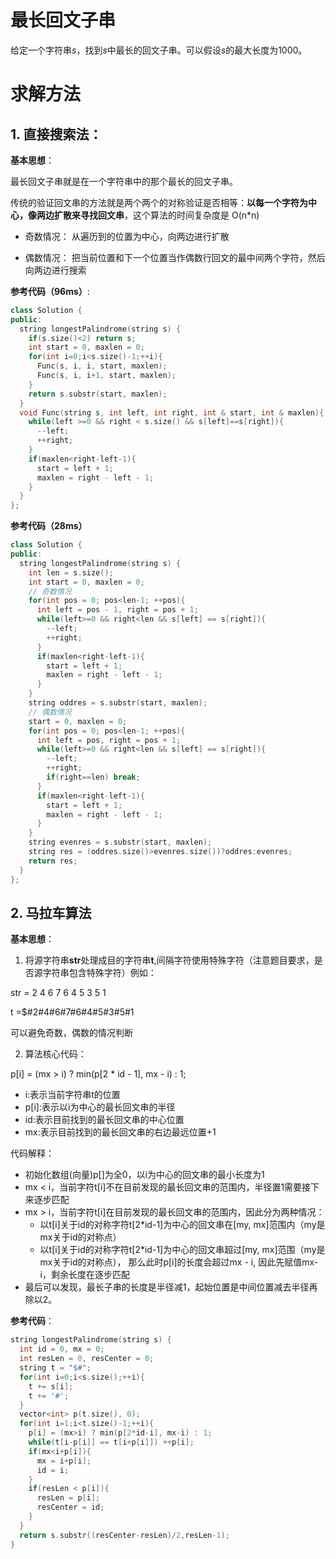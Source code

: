 # 最长回文子串

给定一个字符串$s$，找到$s$中最长的回文子串。可以假设$s$的最大长度为1000。

# 求解方法

## 1. 直接搜索法：

**基本思想**：

最长回文子串就是在一个字符串中的那个最长的回文子串。

传统的验证回文串的方法就是两个两个的对称验证是否相等：**以每一个字符为中心，像两边扩散来寻找回文串**，这个算法的时间复杂度是 O(n*n)

* 奇数情况：
  从遍历到的位置为中心，向两边进行扩散

* 偶数情况：
  把当前位置和下一个位置当作偶数行回文的最中间两个字符，然后向两边进行搜索
  
**参考代码（96ms）**:
```c++
class Solution {
public:
  string longestPalindrome(string s) {
    if(s.size()<2) return s;
    int start = 0, maxlen = 0;
    for(int i=0;i<s.size()-1;++i){
      Func(s, i, i, start, maxlen);
      Func(s, i, i+1, start, maxlen);
    }
    return s.substr(start, maxlen);
  }
  void Func(string s, int left, int right, int & start, int & maxlen){
    while(left >=0 && right < s.size() && s[left]==s[right]){
      --left;
      ++right;
    }
    if(maxlen<right-left-1){
      start = left + 1;
      maxlen = right - left - 1;
    }
  }
};

```

**参考代码（28ms）**
```c++
class Solution {
public:
  string longestPalindrome(string s) {
    int len = s.size();
    int start = 0, maxlen = 0;
    // 奇数情况 
    for(int pos = 0; pos<len-1; ++pos){
      int left = pos - 1, right = pos + 1;
      while(left>=0 && right<len && s[left] == s[right]){
        --left; 
        ++right;
      }
      if(maxlen<right-left-1){
        start = left + 1;
        maxlen = right - left - 1;
      }
    }
    string oddres = s.substr(start, maxlen);
    // 偶数情况
    start = 0, maxlen = 0;
    for(int pos = 0; pos<len-1; ++pos){
      int left = pos, right = pos + 1;
      while(left>=0 && right<len && s[left] == s[right]){
        --left;
        ++right;
        if(right==len) break; 
      }
      if(maxlen<right-left-1){
        start = left + 1;
        maxlen = right - left - 1;
      }
    } 
    string evenres = s.substr(start, maxlen);
    string res = (oddres.size()>evenres.size())?oddres:evenres;
    return res;
  }
};
```
## 2. 马拉车算法

**基本思想**：

1. 将源字符串**str**处理成目的字符串**t**,间隔字符使用特殊字符（注意题目要求，是否源字符串包含特殊字符）例如：

str =  2 4 6 7 6 4 5 3 5 1

t   =$#2#4#6#7#6#4#5#3#5#1

可以避免奇数，偶数的情况判断

2. 算法核心代码：

p[i] = (mx > i) ? min(p[2 * id - 1], mx - i) : 1;
* i:表示当前字符串t的位置
* p[i]:表示以i为中心的最长回文串的半径
* id:表示目前找到的最长回文串的中心位置
* mx:表示目前找到的最长回文串的右边最远位置+1

代码解释：
* 初始化数组(向量)p[]为全0，以i为中心的回文串的最小长度为1
* mx < i，当前字符t[i]不在目前发现的最长回文串的范围内，半径置1需要接下来逐步匹配
* mx > i，当前字符t[i]在目前发现的最长回文串的范围内，因此分为两种情况：
  * 以t[i]关于id的对称字符t[2*id-1]为中心的回文串在[my, mx]范围内（my是mx关于id的对称点）
  * 以t[i]关于id的对称字符t[2*id-1]为中心的回文串超过[my, mx]范围（my是mx关于id的对称点），
    那么此时p[i]的长度会超过mx - i, 因此先赋值mx-i，剩余长度在逐步匹配
* 最后可以发现，最长子串的长度是半径减1，起始位置是中间位置减去半径再除以2。

**参考代码**：
```c++
string longestPalindrome(string s) {
  int id = 0, mx = 0;
  int resLen = 0, resCenter = 0;
  string t = "$#";
  for(int i=0;i<s.size();++i){
    t += s[i];
    t += '#';
  }
  vector<int> p(t.size(), 0);
  for(int i=1;i<t.size()-1;++i){
    p[i] = (mx>i) ? min(p[2*id-i], mx-i) : 1;
    while(t[i-p[i]] == t[i+p[i]]) ++p[i];
    if(mx<i+p[i]){
      mx = i+p[i];
      id = i;
    }
    if(resLen < p[i]){
      resLen = p[i];
      resCenter = id;
    }
  }
  return s.substr((resCenter-resLen)/2,resLen-1);
}
```
